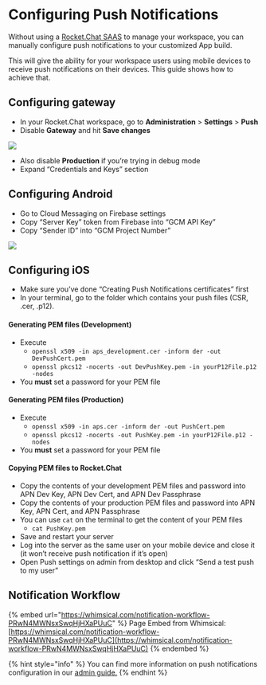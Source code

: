 # Configuring Push Notifications

Without using a [Rocket.Chat SAAS](https://docs.rocket.chat/rocket.chat-saas) to manage your workspace, you can manually configure push notifications to your customized App build.

This will give the ability for your workspace users using mobile devices to receive push notifications on their devices. This guide shows how to achieve that.

## Configuring gateway

* In your Rocket.Chat workspace, go to **Administration** > **Settings** > **Push**
* Disable **Gateway** and hit **Save changes**

![](../../.gitbook/assets/21.png)

* Also disable **Production** if you’re trying in debug mode
* Expand “Credentials and Keys” section

## Configuring Android

* Go to Cloud Messaging on Firebase settings
* Copy “Server Key” token from Firebase into “GCM API Key”
* Copy “Sender ID” into “GCM Project Number”

![](../../.gitbook/assets/22.png)

## Configuring iOS

* Make sure you’ve done “Creating Push Notifications certificates” first
* In your terminal, go to the folder which contains your push files (CSR, .cer, .p12).

#### Generating PEM files (Development)

* Execute
  * `openssl x509 -in aps_development.cer -inform der -out DevPushCert.pem`
  * `openssl pkcs12 -nocerts -out DevPushKey.pem -in yourP12File.p12 -nodes`
* You **must** set a password for your PEM file

#### Generating PEM files (Production)

* Execute
  * `openssl x509 -in aps.cer -inform der -out PushCert.pem`
  * `openssl pkcs12 -nocerts -out PushKey.pem -in yourP12File.p12 -nodes`
* You **must** set a password for your PEM file

#### Copying PEM files to Rocket.Chat

* Copy the contents of your development PEM files and password into APN Dev Key, APN Dev Cert, and APN Dev Passphrase
* Copy the contents of your production PEM files and password into APN Key, APN Cert, and APN Passphrase
* You can use `cat` on the terminal to get the content of your PEM files
  * `cat PushKey.pem`
* Save and restart your server
* Log into the server as the same user on your mobile device and close it (it won’t receive push notification if it’s open)
* Open Push settings on admin from desktop and click “Send a test push to my user”

## Notification Workflow

{% embed url="https://whimsical.com/notification-workflow-PRwN4MWNsxSwqHjHXaPUuC" %}
Page Embed from Whimsical: [https://whimsical.com/notification-workflow-PRwN4MWNsxSwqHjHXaPUuC](https://whimsical.com/notification-workflow-PRwN4MWNsxSwqHjHXaPUuC)
{% endembed %}

{% hint style="info" %}
You can find more information on push notifications configuration in our [admin guide.](https://docs.rocket.chat/guides/mobile-guides/push-notifications)
{% endhint %}
